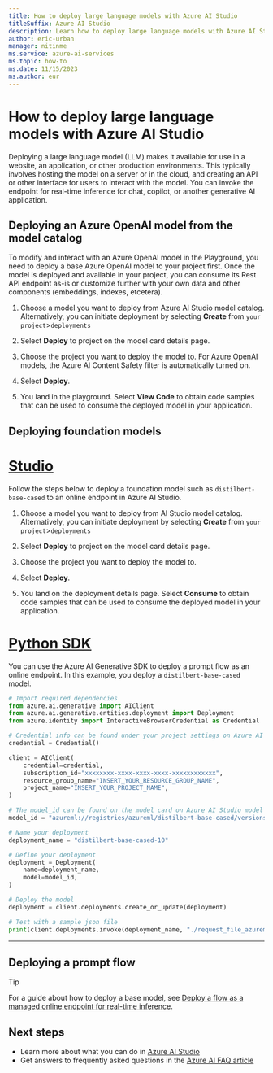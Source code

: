 ```yaml
---
title: How to deploy large language models with Azure AI Studio 
titleSuffix: Azure AI Studio
description: Learn how to deploy large language models with Azure AI Studio.
author: eric-urban
manager: nitinme
ms.service: azure-ai-services
ms.topic: how-to
ms.date: 11/15/2023
ms.author: eur
---
```


# How to deploy large language models with Azure AI Studio 

Deploying a large language model (LLM) makes it available for use in a website, an application, or other production environments. This typically involves hosting the model on a server or in the cloud, and creating an API or other interface for users to interact with the model. You can invoke the endpoint for real-time inference for chat, copilot, or another generative AI application.


## Deploying an Azure OpenAI model from the model catalog

To modify and interact with an Azure OpenAI model in the Playground, you need to deploy a base Azure OpenAI model to your project first. Once the model is deployed and available in your project, you can consume its Rest API endpoint as-is or customize further with your own data and other components (embeddings, indexes, etcetera).  

 
1. Choose a model you want to deploy from Azure AI Studio model catalog. Alternatively, you can initiate deployment by selecting **Create** from `your project`>`deployments` 

2. Select **Deploy** to project on the model card details page. 

3. Choose the project you want to deploy the model to. For Azure OpenAI models, the Azure AI Content Safety filter is automatically turned on.   

4. Select **Deploy**.

5. You land in the playground. Select **View Code** to obtain code samples that can be used to consume the deployed model in your application. 


## Deploying foundation models

# [Studio](#tab/azure-studio)

Follow the steps below to deploy a foundation model such as `distilbert-base-cased` to an online endpoint in Azure AI Studio.

1. Choose a model you want to deploy from AI Studio model catalog. Alternatively, you can initiate deployment by selecting **Create** from `your project`>`deployments` 

2. Select **Deploy** to project on the model card details page. 

3. Choose the project you want to deploy the model to. 

4. Select **Deploy**. 

5. You land on the deployment details page. Select **Consume** to obtain code samples that can be used to consume the deployed model in your application. 


# [Python SDK](#tab/python)

You can use the Azure AI Generative SDK to deploy a prompt flow as an online endpoint. In this example, you deploy a `distilbert-base-cased` model.

```python
# Import required dependencies
from azure.ai.generative import AIClient
from azure.ai.generative.entities.deployment import Deployment
from azure.identity import InteractiveBrowserCredential as Credential

# Credential info can be found under your project settings on Azure AI Studio. You can go to Settings by selecting the gear icon on the bottom of the left navigation UI.
credential = Credential()

client = AIClient(
    credential=credential,
    subscription_id="xxxxxxxx-xxxx-xxxx-xxxx-xxxxxxxxxxxx",
    resource_group_name="INSERT_YOUR_RESOURCE_GROUP_NAME",
    project_name="INSERT_YOUR_PROJECT_NAME",
)

# The model_id can be found on the model card on Azure AI Studio model catalog 
model_id = "azureml://registries/azureml/distilbert-base-cased/versions/10"

# Name your deployment
deployment_name = "distilbert-base-cased-10"

# Define your deployment
deployment = Deployment(
    name=deployment_name,
    model=model_id,
)

# Deploy the model
deployment = client.deployments.create_or_update(deployment)

# Test with a sample json file
print(client.deployments.invoke(deployment_name, "./request_file_azureml_curated.json"))
```

---

## Deploying a prompt flow

> [!TIP]
> For a guide about how to deploy a base model, see [Deploy a flow as a managed online endpoint for real-time inference](flow-deploy.md).

## Next steps

- Learn more about what you can do in [Azure AI Studio](../what-is-ai-studio.md)
- Get answers to frequently asked questions in the [Azure AI FAQ article](../faq.yml)
